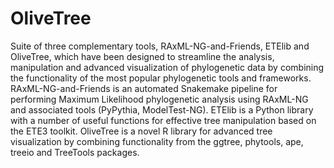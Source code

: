 # OliveTree
Suite of three complementary tools, RAxML-NG-and-Friends, ETElib and OliveTree, which have been designed to streamline the analysis, manipulation and advanced visualization of phylogenetic data by combining the functionality of the most popular phylogenetic tools and frameworks. RAxML-NG-and-Friends is an automated Snakemake pipeline for performing Maximum Likelihood phylogenetic analysis using RAxML-NG and associated tools (PyPythia, ModelTest-NG). ETElib is a Python library with a number of useful functions for effective tree manipulation based on the ETE3 toolkit. OliveTree is a novel R library for advanced tree visualization by combining functionality from the ggtree, phytools, ape, treeio and TreeTools packages.